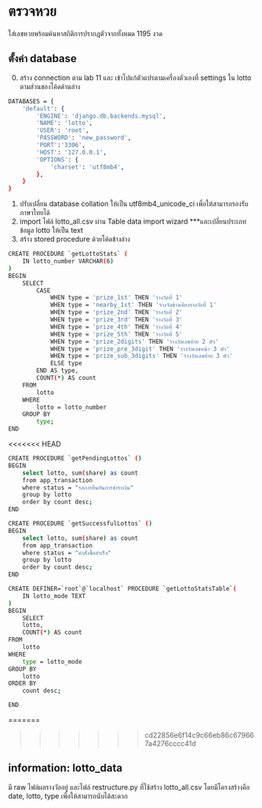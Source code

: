 # ตรวจหวย

ใส่เลขหวยพร้อมค้นหาสถิติการปรากฎตัวจากทั้งหมด 1195 งวด  


## ตั้งค่า database
0. สร้าง connection ตาม lab 11 และ เข้าไปแก้ตัวแปรตามเครื่องตัวเองที่ settings ใน lotto ตามส่วนของโค้ดด้านล่าง
```bash
DATABASES = {
    'default': {
        'ENGINE': 'django.db.backends.mysql',
        'NAME': 'lotto',
        'USER': 'root',
        'PASSWORD': 'new_password',
        'PORT':'3306',
        'HOST': '127.0.0.1',
        'OPTIONS': {
            'charset': 'utf8mb4',
        },
    }
}
```
1. ปรับเปลี่ยน database collation ให้เป็น utf8mb4_unicode_ci เพื่อให้สามารถรองรับภาษาไทยได้
2. import ไฟล์ lotto_all.csv ผ่าน Table data import wizard ***และเปลี่ยนประเภทข้อมูล lotto ให้เป็น text
3. สร้าง stored procedure ด้วยโค้ดข้างล่าง

```bash
CREATE PROCEDURE `getLottoStats` (
	IN lotto_number VARCHAR(6)
)
BEGIN
	SELECT 
		CASE
            WHEN type = 'prize_1st' THEN 'รางวัลที่ 1'
            WHEN type = 'nearby_1st' THEN 'รางวัลข้างเคียงรางวัลที่ 1'
			WHEN type = 'prize_2nd' THEN 'รางวัลที่ 2'
			WHEN type = 'prize_3rd' THEN 'รางวัลที่ 3'
			WHEN type = 'prize_4th' THEN 'รางวัลที่ 4'
			WHEN type = 'prize_5th' THEN 'รางวัลที่ 5'
            WHEN type = 'prize_2digits' THEN 'รางวัลเลขท้าย 2 ตัว'
            WHEN type = 'prize_pre_3digit' THEN 'รางวัลเลขหน้า 3 ตัว'
			WHEN type = 'prize_sub_3digits' THEN 'รางวัลเลขท้าย 3 ตัว'
			ELSE type
        END AS type, 
		COUNT(*) AS count
	FROM 
		lotto
	WHERE 
		lotto = lotto_number
	GROUP BY 
		type;
END
```
<<<<<<< HEAD
```bash
CREATE PROCEDURE `getPendingLottos` ()
BEGIN
	select lotto, sum(share) as count 
    from app_transaction
    where status = "รอการยืนยันการชำระเงิน"
    group by lotto
    order by count desc;
END
```
```bash
CREATE PROCEDURE `getSuccessfulLottos` ()
BEGIN
	select lotto, sum(share) as count 
    from app_transaction
    where status = "คำสั่งซื้อสำเร็จ"
    group by lotto
    order by count desc;
END
```
```bash
CREATE DEFINER=`root`@`localhost` PROCEDURE `getLottoStatsTable`(
	IN lotto_mode TEXT
)
BEGIN
    SELECT 
    lotto, 
    COUNT(*) AS count
FROM 
    lotto
WHERE 
    type = lotto_mode
GROUP BY 
    lotto
ORDER BY 
    count desc;

END
```
=======
>>>>>>> cd22856e6f14c9c66eb86c679667a4276cccc41d

## information: lotto_data
มี raw ไฟล์ผลรางวัลอยู่ และไฟล์ restructure.py ที่ใช้สร้าง lotto_all.csv โดยมีโครงสร้างคือ date, lotto, type เพื่อให้สามารถนับได้สะดวก
